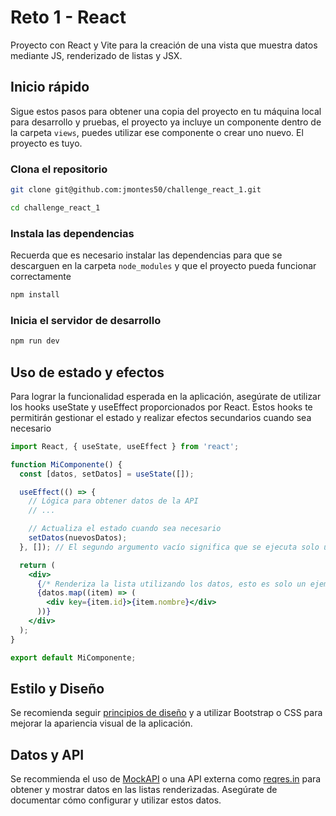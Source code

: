 # Reto 1 - React

Proyecto con React y Vite para la creación de una vista que muestra datos mediante JS, renderizado de listas y JSX.

## Inicio rápido

Sigue estos pasos para obtener una copia del proyecto en tu máquina local para desarrollo y pruebas, el proyecto ya incluye un componente dentro de la carpeta `views`, puedes utilizar ese componente o crear uno nuevo. El proyecto es tuyo.

### Clona el repositorio

```bash
git clone git@github.com:jmontes50/challenge_react_1.git

cd challenge_react_1
```

### Instala las dependencias

Recuerda que es necesario instalar las dependencias para que se descarguen en la carpeta `node_modules` y que el proyecto pueda funcionar correctamente

```bash
npm install
```

### Inicia el servidor de desarrollo

```bash
npm run dev
```

## Uso de estado y efectos

Para lograr la funcionalidad esperada en la aplicación, asegúrate de utilizar los hooks useState y useEffect proporcionados por React. Estos hooks te permitirán gestionar el estado y realizar efectos secundarios cuando sea necesario

```jsx
import React, { useState, useEffect } from 'react';

function MiComponente() {
  const [datos, setDatos] = useState([]);

  useEffect(() => {
    // Lógica para obtener datos de la API 
    // ...

    // Actualiza el estado cuando sea necesario
    setDatos(nuevosDatos);
  }, []); // El segundo argumento vacío significa que se ejecuta solo una vez al montar el componente

  return (
    <div>
      {/* Renderiza la lista utilizando los datos, esto es solo un ejemplo */}
      {datos.map((item) => (
        <div key={item.id}>{item.nombre}</div>
      ))}
    </div>
  );
}

export default MiComponente;

```

## Estilo y Diseño

Se recomienda seguir [principios de diseño](https://www.visily.ai/blog/ui-design-best-practices/) y a utilizar Bootstrap o CSS para mejorar la apariencia visual de la aplicación.

## Datos y API

Se recommienda el uso de [MockAPI](https://mockapi.io/) o una API externa como [reqres.in](https://reqres.in/) para obtener y mostrar datos en las listas renderizadas. Asegúrate de documentar cómo configurar y utilizar estos datos.
